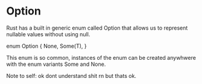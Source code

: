 # Option

Rust has a built in generic enum called Option that allows us to represent nullable values
without using null.

enum Option<T> {
    None,
    Some(T),
}

This enum is so common, instances of the enum can be created anywhwere with the enum variants
Some and None.



Note to self: ok dont understand shit rn but thats ok.
